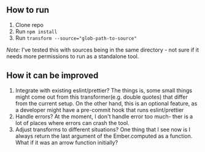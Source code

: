 ## How to run
1. Clone repo
2. Run `npm install`
3. Run `transform --source="glob-path-to-source"`

*Note:* I've tested this with sources being in the same directory - not sure if it needs more permissions to run as a standalone tool.

## How it can be improved
1. Integrate with existing eslint/prettier? The things is, some small things might come out from this transformer(e.g. double quotes) that differ from the current setup. On the other hand, this is an optional feature, as a developer might have a pre-commit hook that runs eslint/prettier
2. Handle errors? At the moment, I don't handle error too much- ther is a lot of places where errors can crash the tool.
3. Adjust transforms to different situations? One thing that I see now is I always return the last argument of the Ember.computed as a function. What if it was an arrow function initially?

